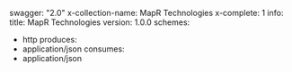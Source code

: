 swagger: "2.0"
x-collection-name: MapR Technologies
x-complete: 1
info:
  title: MapR Technologies
  version: 1.0.0
schemes:
- http
produces:
- application/json
consumes:
- application/json